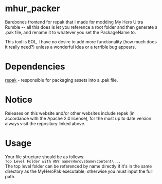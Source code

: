 # mhur_packer
Barebones frontend for repak that I made for modding My Hero Ultra Rumble -- all this does is let you reference a root folder and then generate a .pak file, and rename it to whatever you set the PackageName to.  

This tool is EOL, I have no desire to add more functionality (how much does it really need?) unless a wonderful idea or a terrible bug appears.

# Dependencies
[repak](https://github.com/trumank/repak) - responsible for packaging assets into a .pak file.

# Notice
Releases on this website and/or other websites include repak (in accordance with the Apache 2.0 license), for the most up to date version always visit the repository linked above. 

# Usage
Your file structure should be as follows:  
`Top Level Folder with ANY name\HerovsGame\Content\...`  
The top level folder can be referenced by name directly if it's in the same directory as the MyHeroPak executable; otherwise you must input the full path. 

